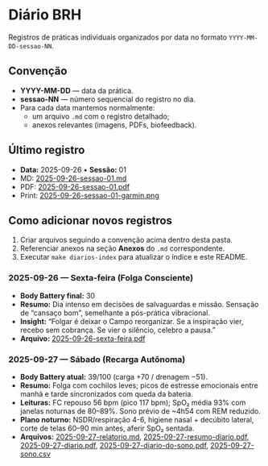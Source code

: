 # Diário BRH

Registros de práticas individuais organizados por data no formato `YYYY-MM-DD-sessao-NN`.

## Convenção

- **YYYY-MM-DD** — data da prática.
- **sessao-NN** — número sequencial do registro no dia.
- Para cada data mantemos normalmente:
  - um arquivo `.md` com o registro detalhado;
  - anexos relevantes (imagens, PDFs, biofeedback).

## Último registro

- **Data:** 2025-09-26 • **Sessão:** 01
- MD: [2025-09-26-sessao-01.md](/analysis/reports/diarios/2025-09-26-sessao-01.md)
- PDF: [2025-09-26-sessao-01.pdf](/analysis/reports/diarios/2025-09-26-sessao-01.pdf)
- Print: [2025-09-26-sessao-01-garmin.png](/analysis/reports/diarios/2025-09-26-sessao-01-garmin.png)

## Como adicionar novos registros

1. Criar arquivos seguindo a convenção acima dentro desta pasta.
2. Referenciar anexos na seção **Anexos** do `.md` correspondente.
3. Executar `make diarios-index` para atualizar o índice e este README.

### 2025-09-26 — Sexta-feira (Folga Consciente)

- **Body Battery final:** 30
- **Resumo:** Dia intenso em decisões de salvaguardas e missão. Sensação de “cansaço bom”, semelhante a pós-prática vibracional.  
- **Insight:** “Folgar é deixar o Campo reorganizar. Se a inspiração vier, recebo sem cobrança. Se vier o silêncio, celebro a pausa.”
- **Arquivo:** [2025-09-26-sexta-feira.pdf](2025-09-26-sexta-feira.pdf)

### 2025-09-27 — Sábado (Recarga Autônoma)

- **Body Battery atual:** 39/100 (carga +70 / drenagem −51).
- **Resumo:** Folga com cochilos leves; picos de estresse emocionais entre manhã e tarde sincronizados com queda da bateria.
- **Leituras:** FC repouso 56 bpm (pico 117 bpm); SpO₂ média 93% com janelas noturnas de 80–89%. Sono prévio de ~4h54 com REM reduzido.
- **Plano noturno:** NSDR/respiração 4-6, higiene nasal + decúbito lateral, corte de telas 60–90 min antes, aferir SpO₂ sentada.  
- **Arquivos:** [2025-09-27-relatorio.md](2025-09-27-relatorio.md), [2025-09-27-resumo-diario.pdf](2025-09-27-resumo-diario.pdf), [2025-09-27-diario.pdf](2025-09-27-diario.pdf), [2025-09-27-diario-do-sono.pdf](2025-09-27-diario-do-sono.pdf), [2025-09-27-sono.csv](2025-09-27-sono.csv)
